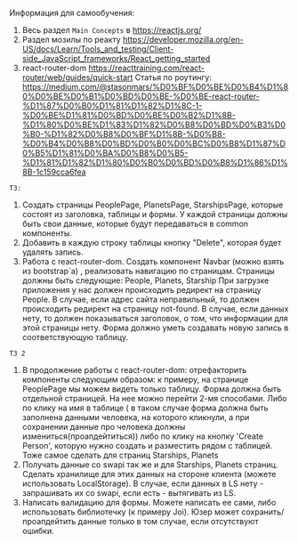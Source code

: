 Информация для самообучения:
1. Весь раздел `Main Concepts` в https://reactjs.org/
2. Раздел мозилы по реакту https://developer.mozilla.org/en-US/docs/Learn/Tools_and_testing/Client-side_JavaScript_frameworks/React_getting_started
3. react-router-dom https://reacttraining.com/react-router/web/guides/quick-start
Статья по роутингу:
https://medium.com/@stasonmars/%D0%BF%D0%BE%D0%B4%D1%80%D0%BE%D0%B1%D0%BD%D0%BE-%D0%BE-react-router-%D1%87%D0%B0%D1%81%D1%82%D1%8C-1-%D0%BE%D1%81%D0%BD%D0%BE%D0%B2%D1%8B-%D1%80%D0%BE%D1%83%D1%82%D0%B8%D0%BD%D0%B3%D0%B0-%D1%82%D0%B8%D0%BF%D1%8B-%D0%B8-%D0%B4%D0%B8%D0%BD%D0%B0%D0%BC%D0%B8%D1%87%D0%B5%D1%81%D0%BA%D0%B8%D0%B5-%D1%81%D1%82%D1%80%D0%B0%D0%BD%D0%B8%D1%86%D1%8B-1c159cca6fea

`ТЗ:`
1. Создать страницы PeoplePage, PlanetsPage, StarshipsPage, которые состоят из заголовка, таблицы и формы. 
У каждой страницы должны быть свои данные, которые будут передаваться в common компоненты.
2. Добавить в каждую строку таблицы кнопку "Delete", которая будет удалять запись.
3. Работа с react-router-dom. Создать компонент Navbar (можно взять из bootstrap`a) , реализовать навигацию по страницам.
Страницы должны быть следующие:
 People, Planets, Starship
 При загрузке приложения у нас должен происходить редирект на страницу People. В случае, если адрес cайта неправильный,
 то должен происходить редирект на страницу not-found.
В случае, если данных нету, то должен показываться заголовок, о том, что информации для этой страницы нету.
Форма должно уметь создавать новую запись в соответствующую таблицу. 

`ТЗ 2`
1. В продолжение работы с react-router-dom: отрефакторить компоненты следующим образом: к примеру, на странице
   PeoplePage мы можем видеть только таблицу. Форма должна быть отдельной страницей. На нее можно перейти 2-мя способами.
   Либо по клику на имя в таблице ( в таком случае форма должна быть заполнена данными человека, на которого кликнули, а при
   сохранении данные про человека должны измениться(проапдейтиться)) либо по клику на кнопку 'Create Person', которую нужно
   создать и разместить рядом с таблицей. Тоже самое сделать для страниц Starships, Planets
2. Получать данные со swapi так же и для Starships, Planets страниц. Сделать хранилище для этих данных на стороне
   клиента (можете использовать LocalStorage). В случае, если данных в LS нету - запрашивать их со swapi, если есть -
   вытягивать из LS.
3. Написать валидацию для формы. Можете написать ее сами, либо использовать библиотечку (к примеру Joi). Юзер может сохранить/проапдейтить
   данные только в том случае, если отсутствуют ошибки. 